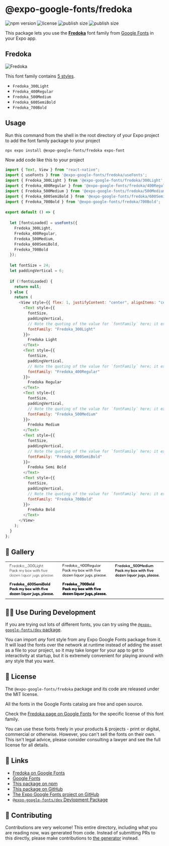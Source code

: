 # @expo-google-fonts/fredoka

![npm version](https://flat.badgen.net/npm/v/@expo-google-fonts/fredoka)
![license](https://flat.badgen.net/github/license/expo/google-fonts)
![publish size](https://flat.badgen.net/packagephobia/install/@expo-google-fonts/fredoka)
![publish size](https://flat.badgen.net/packagephobia/publish/@expo-google-fonts/fredoka)

This package lets you use the [**Fredoka**](https://fonts.google.com/specimen/Fredoka) font family from [Google Fonts](https://fonts.google.com/) in your Expo app.

## Fredoka

![Fredoka](./font-family.png)

This font family contains [5 styles](#-gallery).

- `Fredoka_300Light`
- `Fredoka_400Regular`
- `Fredoka_500Medium`
- `Fredoka_600SemiBold`
- `Fredoka_700Bold`

## Usage

Run this command from the shell in the root directory of your Expo project to add the font family package to your project

```sh
npx expo install @expo-google-fonts/fredoka expo-font
```

Now add code like this to your project

```js
import { Text, View } from "react-native";
import { useFonts } from '@expo-google-fonts/fredoka/useFonts';
import { Fredoka_300Light } from '@expo-google-fonts/fredoka/300Light';
import { Fredoka_400Regular } from '@expo-google-fonts/fredoka/400Regular';
import { Fredoka_500Medium } from '@expo-google-fonts/fredoka/500Medium';
import { Fredoka_600SemiBold } from '@expo-google-fonts/fredoka/600SemiBold';
import { Fredoka_700Bold } from '@expo-google-fonts/fredoka/700Bold';

export default () => {

  let [fontsLoaded] = useFonts({
    Fredoka_300Light, 
    Fredoka_400Regular, 
    Fredoka_500Medium, 
    Fredoka_600SemiBold, 
    Fredoka_700Bold
  });

  let fontSize = 24;
  let paddingVertical = 6;

  if (!fontsLoaded) {
    return null;
  } else {
    return (
      <View style={{ flex: 1, justifyContent: "center", alignItems: "center" }}>
        <Text style={{
          fontSize,
          paddingVertical,
          // Note the quoting of the value for `fontFamily` here; it expects a string!
          fontFamily: "Fredoka_300Light"
        }}>
          Fredoka Light
        </Text>
        <Text style={{
          fontSize,
          paddingVertical,
          // Note the quoting of the value for `fontFamily` here; it expects a string!
          fontFamily: "Fredoka_400Regular"
        }}>
          Fredoka Regular
        </Text>
        <Text style={{
          fontSize,
          paddingVertical,
          // Note the quoting of the value for `fontFamily` here; it expects a string!
          fontFamily: "Fredoka_500Medium"
        }}>
          Fredoka Medium
        </Text>
        <Text style={{
          fontSize,
          paddingVertical,
          // Note the quoting of the value for `fontFamily` here; it expects a string!
          fontFamily: "Fredoka_600SemiBold"
        }}>
          Fredoka Semi Bold
        </Text>
        <Text style={{
          fontSize,
          paddingVertical,
          // Note the quoting of the value for `fontFamily` here; it expects a string!
          fontFamily: "Fredoka_700Bold"
        }}>
          Fredoka Bold
        </Text>
      </View>
    );
  }
};
```

## 🔡 Gallery


||||
|-|-|-|
|![Fredoka_300Light](./300Light/Fredoka_300Light.ttf.png)|![Fredoka_400Regular](./400Regular/Fredoka_400Regular.ttf.png)|![Fredoka_500Medium](./500Medium/Fredoka_500Medium.ttf.png)||
|![Fredoka_600SemiBold](./600SemiBold/Fredoka_600SemiBold.ttf.png)|![Fredoka_700Bold](./700Bold/Fredoka_700Bold.ttf.png)|||


## 👩‍💻 Use During Development

If you are trying out lots of different fonts, you can try using the [`@expo-google-fonts/dev` package](https://github.com/expo/google-fonts/tree/master/font-packages/dev#readme).

You can import _any_ font style from any Expo Google Fonts package from it. It will load the fonts over the network at runtime instead of adding the asset as a file to your project, so it may take longer for your app to get to interactivity at startup, but it is extremely convenient for playing around with any style that you want.


## 📖 License

The `@expo-google-fonts/fredoka` package and its code are released under the MIT license.

All the fonts in the Google Fonts catalog are free and open source.

Check the [Fredoka page on Google Fonts](https://fonts.google.com/specimen/Fredoka) for the specific license of this font family.

You can use these fonts freely in your products & projects - print or digital, commercial or otherwise. However, you can't sell the fonts on their own. This isn't legal advice, please consider consulting a lawyer and see the full license for all details.

## 🔗 Links

- [Fredoka on Google Fonts](https://fonts.google.com/specimen/Fredoka)
- [Google Fonts](https://fonts.google.com/)
- [This package on npm](https://www.npmjs.com/package/@expo-google-fonts/fredoka)
- [This package on GitHub](https://github.com/expo/google-fonts/tree/master/font-packages/fredoka)
- [The Expo Google Fonts project on GitHub](https://github.com/expo/google-fonts)
- [`@expo-google-fonts/dev` Devlopment Package](https://github.com/expo/google-fonts/tree/master/font-packages/dev)

## 🤝 Contributing

Contributions are very welcome! This entire directory, including what you are reading now, was generated from code. Instead of submitting PRs to this directly, please make contributions to [the generator](https://github.com/expo/google-fonts/tree/master/packages/generator) instead.
